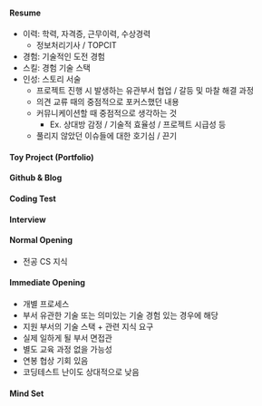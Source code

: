 #### Resume

- 이력: 학력, 자격증, 근무이력, 수상경력
  - 정보처리기사 / TOPCIT
- 경험: 기술적인 도전 경험
- 스킬: 경험 기술 스택
- 인성: 스토리 서술
  - 프로젝트 진행 시 발생하는 유관부서 협업 / 갈등 및 마찰 해결 과정
  - 의견 교류 때의 중점적으로 포커스했던 내용
  - 커뮤니케이션할 때 중점적으로 생각하는 것
    - Ex. 상대방 감정 / 기술적 효율성 / 프로젝트 시급성 등
  - 풀리지 않았던 이슈들에 대한 호기심 / 끈기

#### Toy Project (Portfolio)

#### Github & Blog

#### Coding Test

#### Interview

#### Normal Opening

- 전공 CS 지식

#### Immediate Opening

- 개별 프로세스
- 부서 유관한 기술 또는 의미있는 기술 경험 있는 경우에 해당
- 지원 부서의 기술 스택 + 관련 지식 요구
- 실제 일하게 될 부서 면접관
- 별도 교육 과정 없을 가능성
- 연봉 협상 기회 있음
- 코딩테스트 난이도 상대적으로 낮음

#### Mind Set
